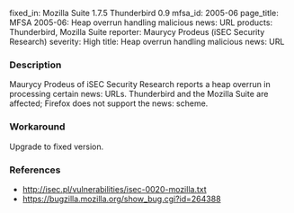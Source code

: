 fixed_in: Mozilla Suite 1.7.5
          Thunderbird 0.9
mfsa_id: 2005-06
page_title: MFSA 2005-06: Heap overrun handling malicious news: URL
products: Thunderbird, Mozilla Suite
reporter: Maurycy Prodeus (iSEC Security Research)
severity: High
title: Heap overrun handling malicious news: URL

<h3>Description</h3>

<p>Maurycy Prodeus of iSEC Security Research reports a heap overrun in processing
certain news: URLs. Thunderbird and the Mozilla Suite are affected; Firefox
does not support the news: scheme.</p>

<h3>Workaround</h3>

<p>Upgrade to fixed version.</p>

<h3>References</h3>

<ul>
<li><a class="ex-ref" href="http://isec.pl/vulnerabilities/isec-0020-mozilla.txt">
http://isec.pl/vulnerabilities/isec-0020-mozilla.txt</a></li>
<li><a href="https://bugzilla.mozilla.org/show_bug.cgi?id=264388">
https://bugzilla.mozilla.org/show_bug.cgi?id=264388</a></li>
</ul>



